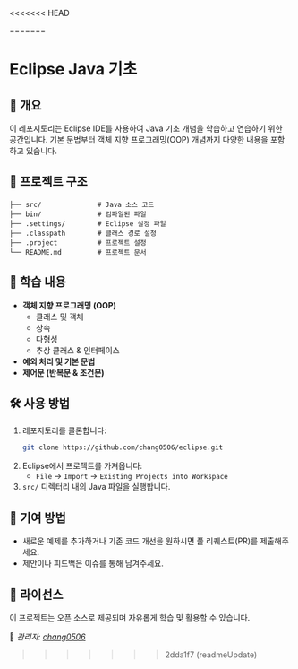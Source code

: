 <<<<<<< HEAD

=======
# Eclipse Java 기초

## 📌 개요

이 레포지토리는 Eclipse IDE를 사용하여 Java 기초 개념을 학습하고 연습하기 위한 공간입니다. 기본 문법부터 객체 지향 프로그래밍(OOP) 개념까지 다양한 내용을 포함하고 있습니다.

## 📂 프로젝트 구조

```
├── src/              # Java 소스 코드
├── bin/              # 컴파일된 파일
├── .settings/        # Eclipse 설정 파일
├── .classpath        # 클래스 경로 설정
├── .project          # 프로젝트 설정
└── README.md         # 프로젝트 문서
```

## 📖 학습 내용

- **객체 지향 프로그래밍 (OOP)**
  - 클래스 및 객체
  - 상속
  - 다형성
  - 추상 클래스 & 인터페이스
- **예외 처리 및 기본 문법**
- **제어문 (반복문 & 조건문)**

## 🛠 사용 방법

1. 레포지토리를 클론합니다:
   ```sh
   git clone https://github.com/chang0506/eclipse.git
   ```
2. Eclipse에서 프로젝트를 가져옵니다:
   - `File` → `Import` → `Existing Projects into Workspace`
3. `src/` 디렉터리 내의 Java 파일을 실행합니다.

## 🚀 기여 방법

- 새로운 예제를 추가하거나 기존 코드 개선을 원하시면 풀 리퀘스트(PR)를 제출해주세요.
- 제안이나 피드백은 이슈를 통해 남겨주세요.

## 📜 라이선스

이 프로젝트는 오픈 소스로 제공되며 자유롭게 학습 및 활용할 수 있습니다.

📌 *관리자: [chang0506](https://github.com/chang0506)*
>>>>>>> 2dda1f7 (readmeUpdate)
